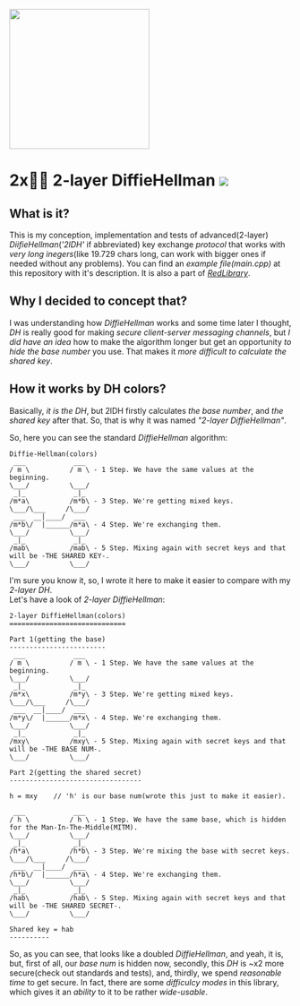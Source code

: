 <img src="https://github.com/vladimirrogozin/2layerDiffieHellman/blob/main/KeyExchange_logo.png?raw=true" style="object-fit:contain;
            width:auto;
            height:250px;">

# 2x🔑🔑 2-layer DiffieHellman [![](https://img.shields.io/apm/l/vim-mode)](https://github.com/Red-company/RES_Implementation/blob/main/LICENSE.md)

## What is it?

This is my conception, implementation and tests of advanced(2-layer) _DiifieHellman_(_'2lDH'_ if abbreviated) key exchange _protocol_ that works with _very long inegers_(like 19.729 chars long, can work with bigger ones if needed without any problems). You can find an _example file(main.cpp)_ at this repository with it's description. It is also a part of [_RedLibrary_](https://github.com/Red-company/RedLibrary).

## Why I decided to concept that?

I was understanding how _DiffieHellman_ works and some time later I thought, _DH_ is really good for making _secure client-server messaging channels_, but _I did have an idea_ how to make the algorithm longer but get an opportunity _to hide the base number_ you use. That makes it _more difficult to calculate the shared key_.

## How it works by DH colors?

Basically, _it is the DH_, but 2lDH firstly calculates _the base number_, and _the shared key_ after that. So, that is why it was named _"2-layer DiffieHellman"_. <br/>

So, here you can see the standard _DiffieHellman_ algorithm:

```
Diffie-Hellman(colors)
 ___            ___
/ m \          / m \ - 1 Step. We have the same values at the beginning.
\___/          \___/
 _|_            _|_
/m*a\          /m*b\ - 3 Step. We're getting mixed keys.
\___/\___     /\___/
 ___  __|____/  ___
/m*b\/  |______/m*a\ - 4 Step. We're exchanging them.
\___/          \___/
 _|_            _|_
/mab\          /mab\ - 5 Step. Mixing again with secret keys and that will be -THE SHARED KEY-.
\___/          \___/
```

I'm sure you know it, so, I wrote it here to make it easier to compare with my _2-layer DH_. <br/>
Let's have a look of _2-layer DiffieHellman_:

```
2-layer DiffieHellman(colors)
=============================

Part 1(getting the base)
------------------------
 ___            ___
/ m \          / m \ - 1 Step. We have the same values at the beginning.
\___/          \___/
 _|_            _|_
/m*x\          /m*y\ - 3 Step. We're getting mixed keys.
\___/\___     /\___/
 ___  __|____/  ___
/m*y\/  |______/m*x\ - 4 Step. We're exchanging them.
\___/          \___/
 _|_            _|_
/mxy\          /mxy\ - 5 Step. Mixing again with secret keys and that will be -THE BASE NUM-.
\___/          \___/

Part 2(getting the shared secret)
---------------------------------

h = mxy    // 'h' is our base num(wrote this just to make it easier).

 ___            ___
/ h \          / h \ - 1 Step. We have the same base, which is hidden for the Man-In-The-Middle(MITM).
\___/          \___/
 _|_            _|_
/h*a\          /h*b\ - 3 Step. We're mixing the base with secret keys.
\___/\___     /\___/
 ___  __|____/  ___
/h*b\/  |______/h*a\ - 4 Step. We're exchanging them.
\___/          \___/
 _|_            _|_
/hab\          /hab\ - 5 Step. Mixing again with secret keys and that will be -THE SHARED SECRET-.
\___/          \___/

Shared key = hab
----------
```

So, as you can see, that looks like a doubled _DiffieHellman_, and yeah, it is, but, first of all, our _base num_ is hidden now, secondly, this _DH_ is ~x2 more secure(check out standards and tests), and, thirdly, we spend _reasonable time_ to get secure. In fact, there are some _difficulcy modes_ in this library, which gives it an _ability_ to it to be rather _wide-usable_.

